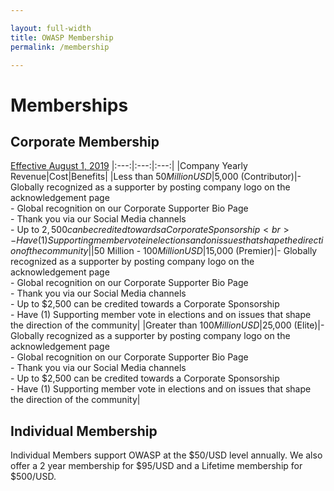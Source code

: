 ```yaml
---

layout: full-width
title: OWASP Membership
permalink: /membership

---
```


# Memberships

## Corporate Membership<br>
[Effective August 1, 2019](https://docs.google.com/document/d/1uyvKi1yrisahNnZpT6cWUs6yMwje89PI2WvjhIMgkH4/edit)
|:---:|:---:|:---:|
|Company Yearly Revenue|Cost|Benefits|
|Less than $50 Million USD|$5,000 (Contributor)|- Globally recognized as a supporter by posting company logo on the acknowledgement page<br>- Global recognition on our Corporate Supporter Bio Page<br>- Thank you via our Social Media channels<br>- Up to $2,500 can be credited towards a Corporate Sponsorship<br>- Have (1) Supporting member vote in elections and on issues that shape the direction of the community|
|$50 Million - $100 Million USD|$15,000 (Premier)|- Globally recognized as a supporter by posting company logo on the acknowledgement page<br>- Global recognition on our Corporate Supporter Bio Page<br>- Thank you via our Social Media channels<br>- Up to $2,500 can be credited towards a Corporate Sponsorship<br>- Have (1) Supporting member vote in elections and on issues that shape the direction of the community|
|Greater than $100 Million USD|$25,000 (Elite)|- Globally recognized as a supporter by posting company logo on the acknowledgement page<br>- Global recognition on our Corporate Supporter Bio Page<br>- Thank you via our Social Media channels<br>- Up to $2,500 can be credited towards a Corporate Sponsorship<br>- Have (1) Supporting member vote in elections and on issues that shape the direction of the community|
## Individual Membership 
Individual Members support OWASP at the $50/USD level annually. We also offer a 2 year membership for $95/USD and a Lifetime membership for $500/USD.
